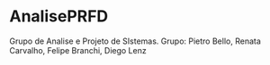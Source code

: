 # AnalisePRFD
Grupo de Analise e Projeto de SIstemas. Grupo: Pietro Bello, Renata Carvalho, Felipe Branchi, Diego Lenz

